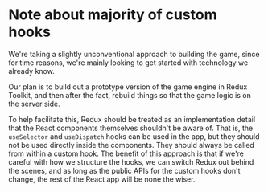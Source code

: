 # Note about majority of custom hooks

We're taking a slightly unconventional approach to building the game, since for time reasons, we're mainly looking to get started with technology we already know.

Our plan is to build out a prototype version of the game engine in Redux Toolkit, and then after the fact, rebuild things so that the game logic is on the server side.

To help facilitate this, Redux should be treated as an implementation detail that the React components themselves shouldn't be aware of. That is, the `useSelector` and `useDispatch` hooks can be used in the app, but they should not be used directly inside the components. They should always be called from within a custom hook. The benefit of this approach is that if we're careful with how we structure the hooks, we can switch Redux out behind the scenes, and as long as the public APIs for the custom hooks don't change, the rest of the React app will be none the wiser.
